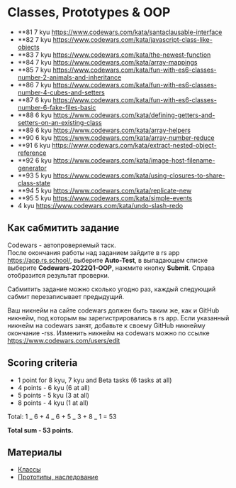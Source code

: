 # Classes, Prototypes & OOP

- \*\*81 7 kyu https://www.codewars.com/kata/santaclausable-interface
- \*\*82 7 kyu https://www.codewars.com/kata/javascript-class-like-objects
- \*\*83 7 kyu https://www.codewars.com/kata/the-newest-function
- \*\*84 7 kyu https://www.codewars.com/kata/array-mappings
- \*\*85 7 kyu https://www.codewars.com/kata/fun-with-es6-classes-number-2-animals-and-inheritance
- \*\*86 7 kyu https://www.codewars.com/kata/fun-with-es6-classes-number-4-cubes-and-setters
- \*\*87 6 kyu https://www.codewars.com/kata/fun-with-es6-classes-number-6-fake-files-basic
- \*\*88 6 kyu https://www.codewars.com/kata/defining-getters-and-setters-on-an-existing-class
- \*\*89 6 kyu https://www.codewars.com/kata/array-helpers
- \*\*90 6 kyu https://www.codewars.com/kata/array-number-reduce
- \*\*91 6 kyu https://www.codewars.com/kata/extract-nested-object-reference
- \*\*92 6 kyu https://www.codewars.com/kata/image-host-filename-generator
- \*\*93 5 kyu https://www.codewars.com/kata/using-closures-to-share-class-state
- \*\*94 5 kyu https://www.codewars.com/kata/replicate-new
- \*\*95 5 kyu https://www.codewars.com/kata/simple-events
- 4 kyu https://www.codewars.com/kata/undo-slash-redo

## Как сабмитить задание

Codewars - автопроверяемый таск.  
После окончания работы над заданием зайдите в rs app https://app.rs.school/, выберите **Auto-Test**, в выпадающем списке выберите **Codewars-2022Q1-OOP**, нажмите кнопку **Submit**. Справа отобразится результат проверки.

Сабмитить задание можно сколько угодно раз, каждый следующий сабмит перезаписывает предыдущий.

Ваш никнейм на сайте codewars должен быть таким же, как и GitHub никнейм, под которым вы зарегистрировались в rs app. Если указанный никнейм на codewars занят, добавьте к своему GitHub никнейму окончание -rss. Изменить никнейм на codewars можно по ссылке
https://www.codewars.com/users/edit

## Scoring criteria

- 1 point for 8 kyu, 7 kyu and Beta tasks (6 tasks at all)
- 4 points - 6 kyu (6 at all)
- 5 points - 5 kyu (3 at all)
- 8 points - 4 kyu (1 at all)

Total: 1 _ 6 + 4 _ 6 + 5 _ 3 + 8 _ 1 = 53

**Total sum - 53 points.**

## Материалы

- [Классы](https://learn.javascript.ru/classes)
- [Прототипы, наследование](https://learn.javascript.ru/prototypes)
